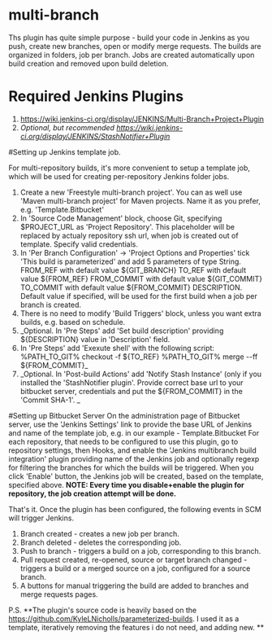 # multi-branch
Ths plugin has quite simple purpose - build your code in Jenkins as you push, create new branches, open or modify merge requests.
The builds are organized in folders, job per branch. Jobs are created automatically upon build creation and removed upon build deletion.

# Required Jenkins Plugins
1. https://wiki.jenkins-ci.org/display/JENKINS/Multi-Branch+Project+Plugin
2. _Optional, but recommended https://wiki.jenkins-ci.org/display/JENKINS/StashNotifier+Plugin_

#Setting up Jenkins template job.

For multi-repository builds, it's more convenient to setup a template job, which will be used for creating per-repository Jenkins folder jobs.

1. Create a new 'Freestyle multi-branch project'. You can as well use 'Maven multi-branch project' for Maven projects. Name it as you prefer, e.g. 'Template.Bitbucket'
2. In 'Source Code Management' block, choose Git, specifying $PROJECT_URL as 'Project Repository'. This placeholder will be replaced by actualy repository ssh url, when job is created out of template. Specify valid credentials.
3. In 'Per Branch Configuration' -> 'Project Options and Properties' tick 'This build is parameterized' and add 5 parameters of type String.
FROM_REF with default value ${GIT_BRANCH}
TO_REF with default value ${FROM_REF}
FROM_COMMIT with default value ${GIT_COMMIT}
TO_COMMIT with default value ${FROM_COMMIT}
DESCRIPTION. Default value if specified, will be used for the first build when a job per branch is created.
4. There is no need to modify 'Build Triggers' block, unless you want extra builds, e.g. based on schedule.
5. _Optional. In 'Pre Steps' add 'Set build description' providing ${DESCRIPTION} value in 'Description' field.
6. In 'Pre Steps' add 'Exexute shell' with the following script:
  %PATH_TO_GIT% checkout -f ${TO_REF}
  %PATH_TO_GIT% merge --ff ${FROM_COMMIT}_
7. _Optional. In 'Post-build Actions' add 'Notify Stash Instance' (only if you installed the 'StashNotifier plugin'.
Provide correct base url to your bitbucket server, credentials and put the ${FROM_COMMIT} in the 'Commit SHA-1'. _

#Setting up Bitbucket Server
On the administration page of Bitbucket server, use the 'Jenkins Settings' link to provide the base URL of Jenkins and name of the template job, e.g. in our example - Template.Bitbucket
For each repository, that needs to be configured to use this plugin, go to repository settings, then Hooks, and enable the 'Jenkins multibranch build integration' plugin providing name of the Jenkins job and optionally regexp for filtering the branches for which the builds will be triggered. When you click 'Enable' button, the Jenkins job will be created, based on the template, specified above. **NOTE: Every time you disable+enable the plugin for repository, the job creation attempt will be done.**


That's it. Once the plugin has been configured, the following events in SCM will trigger Jenkins.

1. Branch created - creates a new job per branch.
2. Branch deleted - deletes the corresponding job.
3. Push to branch - triggers a build on a job, corresponding to this branch.
4. Pull request created, re-opened, source or target branch changed - triggers a build or a merged source on a job, configured for a source branch.
5. A buttons for manual triggering the build are added to branches and merge requests pages.

P.S.
**The plugin's source code is heavily based on the https://github.com/KyleLNicholls/parameterized-builds. I used it as a template, iteratively removing the features i do not need, and adding new. **


